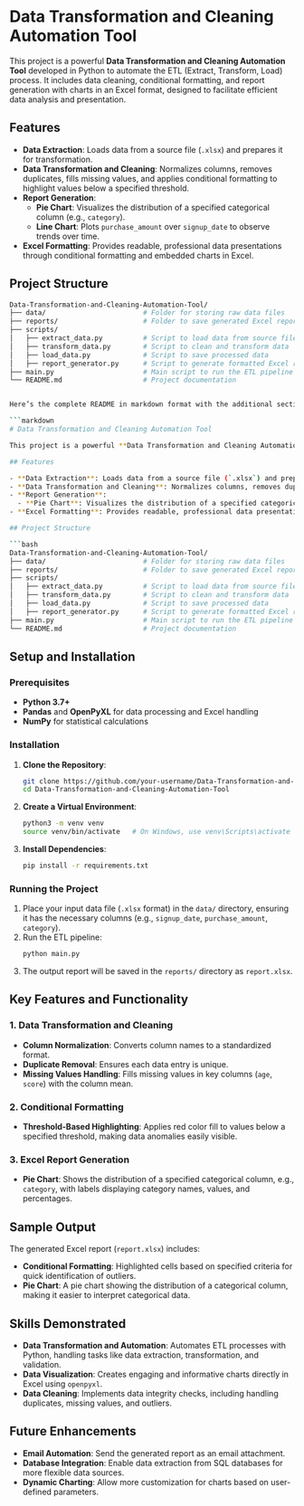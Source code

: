 # Data Transformation and Cleaning Automation Tool

This project is a powerful **Data Transformation and Cleaning Automation Tool** developed in Python to automate the ETL (Extract, Transform, Load) process. It includes data cleaning, conditional formatting, and report generation with charts in an Excel format, designed to facilitate efficient data analysis and presentation.

## Features

- **Data Extraction**: Loads data from a source file (`.xlsx`) and prepares it for transformation.
- **Data Transformation and Cleaning**: Normalizes columns, removes duplicates, fills missing values, and applies conditional formatting to highlight values below a specified threshold.
- **Report Generation**:
  - **Pie Chart**: Visualizes the distribution of a specified categorical column (e.g., `category`).
  - **Line Chart**: Plots `purchase_amount` over `signup_date` to observe trends over time.
- **Excel Formatting**: Provides readable, professional data presentations through conditional formatting and embedded charts in Excel.

## Project Structure

```bash
Data-Transformation-and-Cleaning-Automation-Tool/
├── data/                        # Folder for storing raw data files
├── reports/                     # Folder to save generated Excel reports
├── scripts/
│   ├── extract_data.py          # Script to load data from source files
│   ├── transform_data.py        # Script to clean and transform data
│   ├── load_data.py             # Script to save processed data
│   ├── report_generator.py      # Script to generate formatted Excel report
├── main.py                      # Main script to run the ETL pipeline
└── README.md                    # Project documentation


Here’s the complete README in markdown format with the additional sections included:

```markdown
# Data Transformation and Cleaning Automation Tool

This project is a powerful **Data Transformation and Cleaning Automation Tool** developed in Python to automate the ETL (Extract, Transform, Load) process. It includes data cleaning, conditional formatting, and report generation with charts in an Excel format, designed to facilitate efficient data analysis and presentation.

## Features

- **Data Extraction**: Loads data from a source file (`.xlsx`) and prepares it for transformation.
- **Data Transformation and Cleaning**: Normalizes columns, removes duplicates, fills missing values, and applies conditional formatting to highlight values below a specified threshold.
- **Report Generation**:
  - **Pie Chart**: Visualizes the distribution of a specified categorical column (e.g., `category`).
- **Excel Formatting**: Provides readable, professional data presentations through conditional formatting and embedded charts in Excel.

## Project Structure

```bash
Data-Transformation-and-Cleaning-Automation-Tool/
├── data/                        # Folder for storing raw data files
├── reports/                     # Folder to save generated Excel reports
├── scripts/
│   ├── extract_data.py          # Script to load data from source files
│   ├── transform_data.py        # Script to clean and transform data
│   ├── load_data.py             # Script to save processed data
│   ├── report_generator.py      # Script to generate formatted Excel report
├── main.py                      # Main script to run the ETL pipeline
└── README.md                    # Project documentation
```

## Setup and Installation

### Prerequisites
- **Python 3.7+**
- **Pandas** and **OpenPyXL** for data processing and Excel handling
- **NumPy** for statistical calculations

### Installation
1. **Clone the Repository**:
   ```bash
   git clone https://github.com/your-username/Data-Transformation-and-Cleaning-Automation-Tool.git
   cd Data-Transformation-and-Cleaning-Automation-Tool
   ```

2. **Create a Virtual Environment**:
   ```bash
   python3 -m venv venv
   source venv/bin/activate   # On Windows, use venv\Scripts\activate
   ```

3. **Install Dependencies**:
   ```bash
   pip install -r requirements.txt
   ```

### Running the Project
1. Place your input data file (`.xlsx` format) in the `data/` directory, ensuring it has the necessary columns (e.g., `signup_date`, `purchase_amount`, `category`).
2. Run the ETL pipeline:
   ```bash
   python main.py
   ```
3. The output report will be saved in the `reports/` directory as `report.xlsx`.

## Key Features and Functionality

### 1. Data Transformation and Cleaning
- **Column Normalization**: Converts column names to a standardized format.
- **Duplicate Removal**: Ensures each data entry is unique.
- **Missing Values Handling**: Fills missing values in key columns (`age`, `score`) with the column mean.

### 2. Conditional Formatting
- **Threshold-Based Highlighting**: Applies red color fill to values below a specified threshold, making data anomalies easily visible.

### 3. Excel Report Generation
- **Pie Chart**: Shows the distribution of a specified categorical column, e.g., `category`, with labels displaying category names, values, and percentages.

## Sample Output

The generated Excel report (`report.xlsx`) includes:
- **Conditional Formatting**: Highlighted cells based on specified criteria for quick identification of outliers.
- **Pie Chart**: A pie chart showing the distribution of a categorical column, making it easier to interpret categorical data.

## Skills Demonstrated
- **Data Transformation and Automation**: Automates ETL processes with Python, handling tasks like data extraction, transformation, and validation.
- **Data Visualization**: Creates engaging and informative charts directly in Excel using `openpyxl`.
- **Data Cleaning**: Implements data integrity checks, including handling duplicates, missing values, and outliers.

## Future Enhancements
- **Email Automation**: Send the generated report as an email attachment.
- **Database Integration**: Enable data extraction from SQL databases for more flexible data sources.
- **Dynamic Charting**: Allow more customization for charts based on user-defined parameters.
